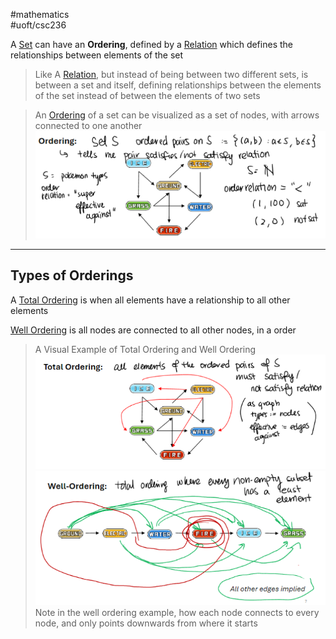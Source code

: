 #mathematics  
#uoft/csc236 

A [Set](../../Math/MAT223%20Notes/Set.md) can have an **Ordering**, defined by a [Relation](Relation.md) which defines the relationships between elements of the set

> Like A [Relation](Relation.md), but instead of being between two different sets, is between a set and itself, defining relationships between the elements of the set instead of between the elements of two sets

>An [Ordering](.md) of a set can be visualized as a set of nodes, with arrows connected to one another  
>	![Pasted image 20240517203833](attachments/Pasted%20image%2020240517203833.png)

---
## Types of Orderings

A  [Total Ordering](Total%20Ordering.md) is when all elements have a relationship to all other elements

[Well Ordering](Well%20Ordering.md) is all nodes are connected to all other nodes, in a order

>A Visual Example of Total Ordering and Well Ordering  
>	![500](attachments/Pasted%20image%2020240517203945.png)![425](attachments/Pasted%20image%2020240517204035.png)  
>Note in the well ordering example, how each node connects to every node, and only points downwards from where it starts